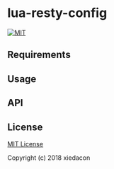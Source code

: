 # lua-resty-config

[![MIT](https://img.shields.io/badge/license-MIT-blue.svg)](https://git.souche-inc.com/xieda/lua-resty-config/blob/master/LICENSE)

## Requirements

## Usage

## API

## License

[MIT License](https://git.souche-inc.com/xieda/lua-resty-config/blob/master/LICENSE)

Copyright (c) 2018 xiedacon